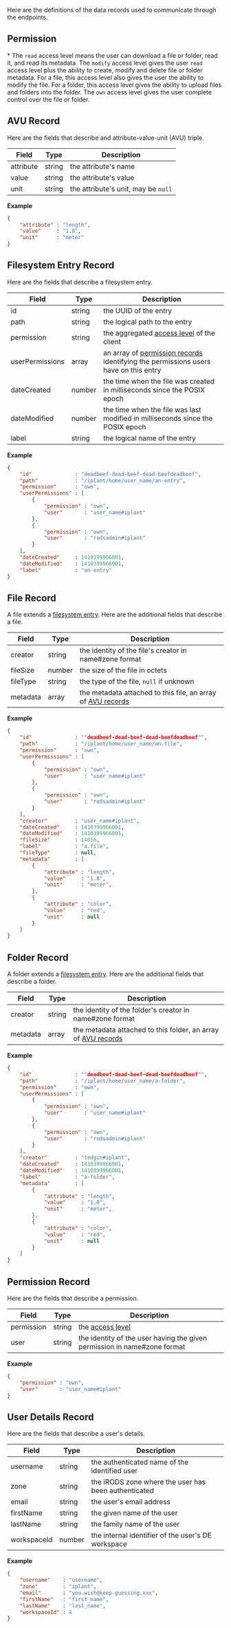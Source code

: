 Here are the definitions of the data records used to communicate through the endpoints.

## Permission

\* The `read` access level means the user can download a file or folder, read it, and read its metadata. The `modify` access level gives the user `read` access level plus the ability to create, modify and delete file or folder metadata. For a file, this access level also gives the user the ability to modify the file. For a folder, this access level gives the ability to upload files and folders into the folder. The `own` access level gives the user complete control over the file or folder.

## AVU Record

Here are the fields that describe and attribute-value-unit (AVU) triple.

| Field     | Type   | Description |
| --------- | ------ | ----------- |
| attribute | string | the attribute's name |
| value     | string | the attribute's value |
| unit      | string | the attribute's unit, may be `null` |

**Example**

```json
{
    "attribute" : "length",
    "value"     : "1.8",
    "unit"      : "meter"
}
```

## Filesystem Entry Record

Here are the fields that describe a filesystem entry.

| Field           | Type   | Description |
| --------------- | ------ | ----------- |
| id              | string | the UUID of the entry |
| path            | string | the logical path to the entry |
| permission      | string | the aggregated [access level](#permission) of the client |
| userPermissions | array  | an array of [permission records](#permission-record) identifying the permissions users have on this entry |
| dateCreated     | number | the time when the file was created in milliseconds since the POSIX epoch |
| dateModified    | number | the time when the file was last modified in milliseconds since the POSIX epoch |
| label           | string | the logical name of the entry |

**Example**

```json
{
    "id"              : "deadbeef-dead-beef-dead-beefdeadbeef",
    "path"            : "/iplant/home/user_name/an-entry",
    "permission"      : "own",
    "userPermissions" : [
        {
            "permission" : "own",
            "user"       : "user_name#iplant"
        },
        {
            "permission" : "own",
            "user"       : "rodsadmin#iplant"
        }
    ],
    "dateCreated"     : 1410399966001,
    "dateModified"    : 1410399966001,
    "label"           : "an-entry"
}
```

## File Record

A file extends a [filesystem entry](#filesystem-entry-record). Here are the additional fields that describe a file.

| Field    | Type   | Description |
| -------- | ------ | ----------- |
| creator  | string | the identity of the file's creator in name#zone format |
| fileSize | number | the size of the file in octets |
| fileType | string | the type of the file, `null` if unknown |
| metadata | array  | the metadata attached to this file, an array of [AVU records](#avu-record) |

**Example**

```json
{
    "id"              : ""deadbeef-dead-beef-dead-beefdeadbeef"",
    "path"            : "/iplant/home/user_name/an.file",
    "permission"      : "own",
    "userPermissions" : [
        {
            "permission" : "own",
            "user"       : "user_name#iplant"
        },
        {
            "permission" : "own",
            "user"       : "rodsadmin#iplant"
        }
    ],
    "creator"         : "user_name#iplant",
    "dateCreated"     : 1410399966001,
    "dateModified"    : 1410399966001,
    "fileSize"        : 14016,
    "label"           : "a.file",
    "fileType"        : null,
    "metadata"        : [
        {
            "attribute" : "length",
            "value"     : "1.8",
            "unit"      : "meter",
        },
        {
            "attribute" : "color",
            "value"     : "red",
            "unit"      : null
        }
    ]
}
```

## Folder Record

A folder extends a [filesystem entry](#filesystem-entry-record). Here are the additional fields that describe a folder.

| Field       | Type   | Description |
| ----------- | ------ | ----------- |
| creator     | string | the identity of the folder's creator in name#zone format |
| metadata    | array  | the metadata attached to this folder, an array of [AVU records](#avu-record) |

**Example**

```json
{
    "id"              : ""deadbeef-dead-beef-dead-beefdeadbeef"",
    "path"            : "/iplant/home/user_name/a-folder",
    "permission"      : "own",
    "userPermissions" : [
        {
            "permission" : "own",
            "user"       : "user_name#iplant"
        },
        {
            "permission" : "own",
            "user"       : "rodsadmin#iplant"
        }
    ],
    "creator"         : "tedgin#iplant",
    "dateCreated"     : 1410399966001,
    "dateModified"    : 1410399966001,
    "label"           : "a-folder",
    "metadata"        : [
        {
            "attribute" : "length",
            "value"     : "1.8",
            "unit"      : "meter",
        },
        {
            "attribute" : "color",
            "value"     : "red",
            "unit"      : null
        }
    ]
}
```

## Permission Record

Here are the fields that describe a permission.

| Field      | Type   | Description |
| ---------- | ------ | ----------- |
| permission | string | the [access level](#permission) |
| user       | string | the identity of the user having the given permission in name#zone format |


**Example**

```json
{
    "permission" : "own",
    "user"       : "user_name#iplant"
}
```

## User Details Record

Here are the fields that describe a user's details.

| Field       | Type   | Description |
| ----------- | ------ | ----------- |
| username    | string | the authenticated name of the identified user |
| zone        | string | the iRODS zone where the user has been authenticated |
| email       | string | the user's email address |
| firstName   | string | the given name of the user |
| lastName    | string | the family name of the user |
| workspaceId | number | the internal identifier of the user's DE workspace |

**Example**

```json
{
    "username"    : "username",
    "zone"        : "iplant",
    "email"       : "you.wish@keep-guessing.xxx",
    "firstName"   : "first_name",
    "lastName"    : "last_name",
    "workspaceId" : 4
}
```
